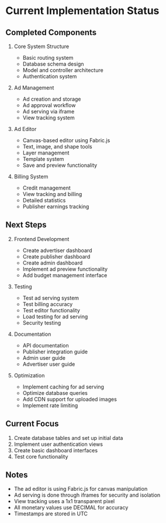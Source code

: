 # Current Implementation Status

## Completed Components

1. Core System Structure
   - Basic routing system
   - Database schema design
   - Model and controller architecture
   - Authentication system

2. Ad Management
   - Ad creation and storage
   - Ad approval workflow
   - Ad serving via iframe
   - View tracking system

3. Ad Editor
   - Canvas-based editor using Fabric.js
   - Text, image, and shape tools
   - Layer management
   - Template system
   - Save and preview functionality

4. Billing System
   - Credit management
   - View tracking and billing
   - Detailed statistics
   - Publisher earnings tracking

## Next Steps

2. Frontend Development
   - Create advertiser dashboard
   - Create publisher dashboard
   - Create admin dashboard
   - Implement ad preview functionality
   - Add budget management interface

3. Testing
   - Test ad serving system
   - Test billing accuracy
   - Test editor functionality
   - Load testing for ad serving
   - Security testing

4. Documentation
   - API documentation
   - Publisher integration guide
   - Admin user guide
   - Advertiser user guide

5. Optimization
   - Implement caching for ad serving
   - Optimize database queries
   - Add CDN support for uploaded images
   - Implement rate limiting

## Current Focus

1. Create database tables and set up initial data
2. Implement user authentication views
3. Create basic dashboard interfaces
4. Test core functionality

## Notes

- The ad editor is using Fabric.js for canvas manipulation
- Ad serving is done through iframes for security and isolation
- View tracking uses a 1x1 transparent pixel
- All monetary values use DECIMAL for accuracy
- Timestamps are stored in UTC 